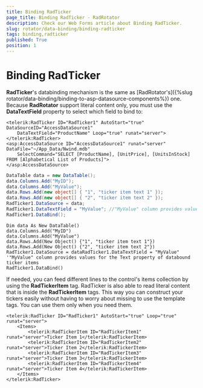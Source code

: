 ```yaml
---
title: Binding RadTicker
page_title: Binding RadTicker - RadRotator
description: Check our Web Forms article about Binding RadTicker.
slug: rotator/data-binding/binding-radticker
tags: binding,radticker
published: True
position: 1
---
```


# Binding RadTicker

**RadTicker**'s databinding mechanism is the same as [RadRotator's]({%slug rotator/data-binding/binding-to-asp-datasource-components%}) one. Because **RadRotator** support literal content only, you must use the **DataTextField** property to select which field to bind to:

````ASP.NET
<telerik:RadTicker ID="RadTicker1" AutoStart="true" DataSourceID="AccessDataSource1"
	DataTextField="ProductName" Loop="true" runat="server">
</telerik:RadTicker>
<asp:AccessDataSource ID="AccessDataSource1" runat="server" DataFile="~/App_Data/Nwind.mdb"
	SelectCommand="SELECT [ProductName], [UnitPrice], [UnitsInStock] FROM [Alphabetical List of Products]">
</asp:AccessDataSource>
````

````C#
DataTable data = new DataTable();
data.Columns.Add("MyID");
data.Columns.Add("MyValue");
data.Rows.Add(new object[] { "1", "ticker item text 1" });
data.Rows.Add(new object[] { "2", "ticker item text 2" });
RadTicker1.DataSource = data;
RadTicker1.DataTextField = "MyValue"; //"MyValue" column provides values for the Text property of databound ticker items
RadTicker1.DataBind();
````
````VB
Dim data As New DataTable()
data.Columns.Add("MyID")
data.Columns.Add("MyValue")
data.Rows.Add(New Object() {"1", "ticker item text 1"})
data.Rows.Add(New Object() {"2", "ticker item text 2"})
RadTicker1.DataSource = dataRadTicker1.DataTextField = "MyValue" '"MyValue" column provides values for the Text property of databound ticker items
RadTicker1.DataBind()
````

If needed, you can feed different lines to the control's items collection by using the **RadTickerItem** tag. RadTicker is also able to read literal content that is inside the **RadTickerItem** tags. This way you can construct your tickers easily without having to worry about missing to use the template tags. You can use them only when you need them.

````ASP.NET
<telerik:RadTicker ID="RadTicker1" AutoStart="true" Loop="true" runat="server">
	<Items>
		<telerik:RadTickerItem ID="RadTickerItem1" runat="server">Ticker Item 1</telerik:RadTickerItem>
		<telerik:RadTickerItem ID="RadTickerItem2" runat="server">Ticker Item 2</telerik:RadTickerItem>
		<telerik:RadTickerItem ID="RadTickerItem3" runat="server">Ticker Item 3</telerik:RadTickerItem>
		<telerik:RadTickerItem ID="RadTickerItem4" runat="server">Ticker Item 4</telerik:RadTickerItem>
	</Items>
</telerik:RadTicker>
````


